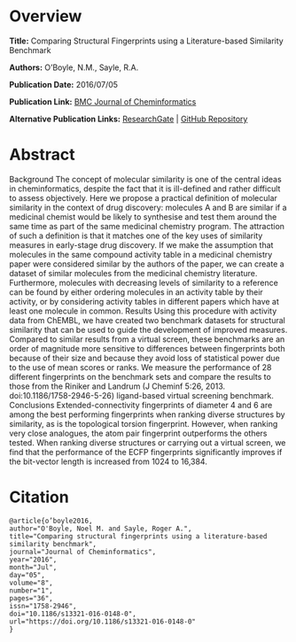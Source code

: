# Overview
**Title:**
Comparing Structural Fingerprints using a Literature-based Similarity Benchmark

**Authors:**
O’Boyle, N.M., Sayle, R.A.

**Publication Date:**
2016/07/05

**Publication Link:**
[BMC Journal of Cheminformatics](https://jcheminf.biomedcentral.com/articles/10.1186/s13321-016-0148-0)

**Alternative Publication Links:**
[ResearchGate](https://www.researchgate.net/publication/304914634_Comparing_structural_fingerprints_using_a_literature-based_similarity_benchmark) |
[GitHub Repository](https://github.com/nextmovesoftware/similaritybenchmark)


# Abstract
Background The concept of molecular similarity is one of the central ideas in cheminformatics, despite the fact that it is ill-defined and rather difficult to assess objectively. 
Here we propose a practical definition of molecular similarity in the context of drug discovery: molecules A and B are similar if a medicinal chemist would be likely to synthesise and test them around the same time as part of the same medicinal chemistry program. 
The attraction of such a definition is that it matches one of the key uses of similarity measures in early-stage drug discovery. 
If we make the assumption that molecules in the same compound activity table in a medicinal chemistry paper were considered similar by the authors of the paper, we can create a dataset of similar molecules from the medicinal chemistry literature. 
Furthermore, molecules with decreasing levels of similarity to a reference can be found by either ordering molecules in an activity table by their activity, or by considering activity tables in different papers which have at least one molecule in common.
Results Using this procedure with activity data from ChEMBL, we have created two benchmark datasets for structural similarity that can be used to guide the development of improved measures. 
Compared to similar results from a virtual screen, these benchmarks are an order of magnitude more sensitive to differences between fingerprints both because of their size and because they avoid loss of statistical power due to the use of mean scores or ranks. 
We measure the performance of 28 different fingerprints on the benchmark sets and compare the results to those from the Riniker and Landrum (J Cheminf 5:26, 2013. doi:10.1186/1758-2946-5-26) ligand-based virtual screening benchmark.
Conclusions Extended-connectivity fingerprints of diameter 4 and 6 are among the best performing fingerprints when ranking diverse structures by similarity, as is the topological torsion fingerprint. 
However, when ranking very close analogues, the atom pair fingerprint outperforms the others tested. 
When ranking diverse structures or carrying out a virtual screen, we find that the performance of the ECFP fingerprints significantly improves if the bit-vector length is increased from 1024 to 16,384.
# Citation
```
@article{o’boyle2016,
author="O'Boyle, Noel M. and Sayle, Roger A.",
title="Comparing structural fingerprints using a literature-based similarity benchmark",
journal="Journal of Cheminformatics",
year="2016",
month="Jul",
day="05",
volume="8",
number="1",
pages="36",
issn="1758-2946",
doi="10.1186/s13321-016-0148-0",
url="https://doi.org/10.1186/s13321-016-0148-0"
}
```

